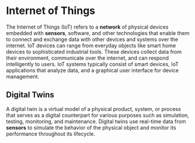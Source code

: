 # Internet of Things

The Internet of Things (IoT) refers to a **network** of physical devices embedded with **sensors**, software, and other technologies that enable them to connect and exchange data with other devices and systems over the internet. IoT devices can range from everyday objects like smart home devices to sophisticated industrial tools. These devices collect data from their environment, communicate over the internet, and can respond intelligently to users. IoT systems typically consist of smart devices, IoT applications that analyze data, and a graphical user interface for device management.

## Digital Twins

A digital twin is a virtual model of a physical product, system, or process that serves as a digital counterpart for various purposes such as simulation, testing, monitoring, and maintenance.  Digital twins use real-time data from **sensors** to simulate the behavior of the physical object and monitor its performance throughout its lifecycle.